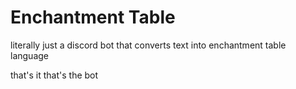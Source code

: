# Enchantment Table

literally just a discord bot that converts text into enchantment table language

that's it that's the bot

